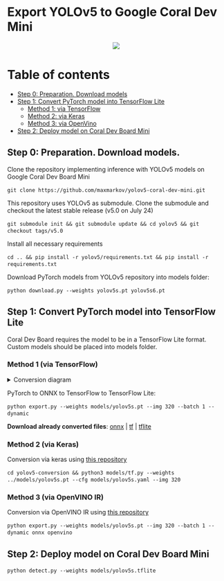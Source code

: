 # Export YOLOv5 to Google Coral Dev Mini

<p align="center">
  <a href="https://github.com/ultralytics/yolov5/discussions/3213">
  <img width="850" src="https://github.com/ultralytics/yolov5/releases/download/v1.0/banner-export-competition.png"></a>
</p>


Table of contents
=================
- [Step 0: Preparation. Download models](#preparation)
- [Step 1: Convert PyTorch model into TensorFlow Lite](#conversion)
  * [Method 1: via TensorFlow](#convert-tf)
  * [Method 2: via Keras](#convert-keras)
  * [Method 3: via OpenVino](#convert-vino)
- [Step 2: Deploy model on Coral Dev Board Mini](#deployment) 

<a name="preparation"></a>
## Step 0: Preparation. Download models.

Clone the repository implementing inference with YOLOv5 models on Google Coral Dev Board Mini

```
git clone https://github.com/maxmarkov/yolov5-coral-dev-mini.git
```

This repository uses YOLOv5 as submodule. Clone the submodule and checkout the latest stable release (v5.0 on July 24)

```
git submodule init && git submodule update && cd yolov5 && git checkout tags/v5.0
```

Install all necessary requirements 

```
cd .. && pip install -r yolov5/requirements.txt && pip install -r requirements.txt
```

Download PyTorch models from YOLOv5 repository into models folder:

```
python download.py --weights yolov5s.pt yolov5s6.pt 
```
<a name="conversion"></a>
## Step 1: Convert PyTorch model into TensorFlow Lite

Coral Dev Board requires the model to be in a TensorFlow Lite format. 
Custom models should be placed into models folder.

<a name="convert-tf"></a>
### Method 1 (via TensorFlow)


<details><summary>Conversion diagram</summary>
<p>

<img src="data/diagram.png" width="650" height="450">

</p>
</details>

PyTorch to ONNX to TensorFlow to TensorFlow Lite:

```
python export.py --weights models/yolov5s.pt --img 320 --batch 1 --dynamic
```

**Download already converted files**: [onnx](https://drive.google.com/drive/folders/16mC7g1IFVg16HW6ivrn2H148xbGnHtDb?usp=sharing) | [tf](https://drive.google.com/drive/folders/1PZuDDC5TMdiTx_y6l6ultq05Bt2syEt4?usp=sharing) | [tflite](https://drive.google.com/drive/folders/18rw0fv1VmqqUHHjdgU9zbYGkJMY6nJ-z?usp=sharing)

<a name="convert-keras"></a>
### Method 2 (via Keras)

Conversion via keras using [this repository](https://github.com/zldrobit/yolov5)

```
cd yolov5-conversion && python3 models/tf.py --weights ../models/yolov5s.pt --cfg models/yolov5s.yaml --img 320 
```

<a name="convert-vino"></a>
### Method 3 (via OpenVINO IR)

Conversion via OpenVINO IR using [this repository](https://github.com/PINTO0309/openvino2tensorflow)

```
python export.py --weights models/yolov5s.pt --img 320 --batch 1 --dynamic onnx openvino

```

<a name="deployment"></a>
## Step 2: Deploy model on Coral Dev Board Mini 

```
python detect.py --weights models/yolov5s.tflite
```
